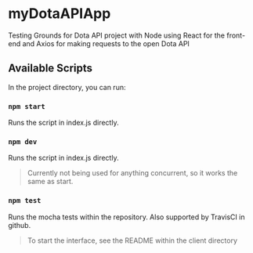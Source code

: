 # myDotaAPIApp
Testing Grounds for Dota API project with Node using React for the front-end and Axios for making requests to the open Dota API

## Available Scripts

In the project directory, you can run:

### `npm start`

Runs the script in index.js directly.

### `npm dev`

Runs the script in index.js directly.

> Currently not being used for anything concurrent, so it works the same as start.

### `npm test`

Runs the mocha tests within the repository. Also supported by TravisCI in github.

> To start the interface, see the README within the client directory
